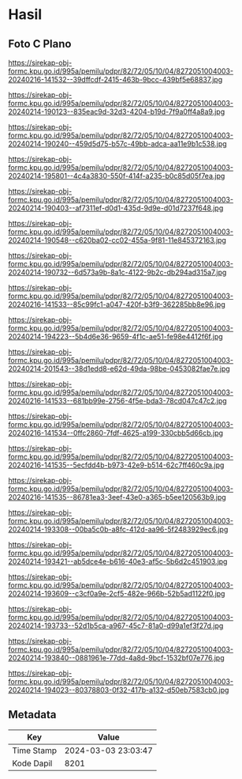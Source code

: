 # Hasil

## Foto C Plano

https://sirekap-obj-formc.kpu.go.id/995a/pemilu/pdpr/82/72/05/10/04/8272051004003-20240216-141532--39dffcdf-2415-463b-9bcc-439bf5e68837.jpg

https://sirekap-obj-formc.kpu.go.id/995a/pemilu/pdpr/82/72/05/10/04/8272051004003-20240214-190123--835eac9d-32d3-4204-b19d-7f9a0ff4a8a9.jpg

https://sirekap-obj-formc.kpu.go.id/995a/pemilu/pdpr/82/72/05/10/04/8272051004003-20240214-190240--459d5d75-b57c-49bb-adca-aa11e9b1c538.jpg

https://sirekap-obj-formc.kpu.go.id/995a/pemilu/pdpr/82/72/05/10/04/8272051004003-20240214-195801--4c4a3830-550f-414f-a235-b0c85d05f7ea.jpg

https://sirekap-obj-formc.kpu.go.id/995a/pemilu/pdpr/82/72/05/10/04/8272051004003-20240214-190403--af7311ef-d0d1-435d-9d9e-d01d7237f648.jpg

https://sirekap-obj-formc.kpu.go.id/995a/pemilu/pdpr/82/72/05/10/04/8272051004003-20240214-190548--c620ba02-cc02-455a-9f81-11e845372163.jpg

https://sirekap-obj-formc.kpu.go.id/995a/pemilu/pdpr/82/72/05/10/04/8272051004003-20240214-190732--6d573a9b-8a1c-4122-9b2c-db294ad315a7.jpg

https://sirekap-obj-formc.kpu.go.id/995a/pemilu/pdpr/82/72/05/10/04/8272051004003-20240216-141533--85c99fc1-a047-420f-b3f9-362285bb8e96.jpg

https://sirekap-obj-formc.kpu.go.id/995a/pemilu/pdpr/82/72/05/10/04/8272051004003-20240214-194223--5b4d6e36-9659-4f1c-ae51-fe98e4412f6f.jpg

https://sirekap-obj-formc.kpu.go.id/995a/pemilu/pdpr/82/72/05/10/04/8272051004003-20240214-201543--38d1edd8-e62d-49da-98be-0453082fae7e.jpg

https://sirekap-obj-formc.kpu.go.id/995a/pemilu/pdpr/82/72/05/10/04/8272051004003-20240216-141533--681bb99e-2756-4f5e-bda3-78cd047c47c2.jpg

https://sirekap-obj-formc.kpu.go.id/995a/pemilu/pdpr/82/72/05/10/04/8272051004003-20240216-141534--0ffc2860-7fdf-4625-a199-330cbb5d66cb.jpg

https://sirekap-obj-formc.kpu.go.id/995a/pemilu/pdpr/82/72/05/10/04/8272051004003-20240216-141535--5ecfdd4b-b973-42e9-b514-62c7ff460c9a.jpg

https://sirekap-obj-formc.kpu.go.id/995a/pemilu/pdpr/82/72/05/10/04/8272051004003-20240216-141535--86781ea3-3eef-43e0-a365-b5ee120563b9.jpg

https://sirekap-obj-formc.kpu.go.id/995a/pemilu/pdpr/82/72/05/10/04/8272051004003-20240214-193308--00ba5c0b-a8fc-412d-aa96-5f2483929ec6.jpg

https://sirekap-obj-formc.kpu.go.id/995a/pemilu/pdpr/82/72/05/10/04/8272051004003-20240214-193421--ab5dce4e-b616-40e3-af5c-5b6d2c451903.jpg

https://sirekap-obj-formc.kpu.go.id/995a/pemilu/pdpr/82/72/05/10/04/8272051004003-20240214-193609--c3cf0a9e-2cf5-482e-966b-52b5ad1122f0.jpg

https://sirekap-obj-formc.kpu.go.id/995a/pemilu/pdpr/82/72/05/10/04/8272051004003-20240214-193733--52d1b5ca-a967-45c7-81a0-d99a1ef3f27d.jpg

https://sirekap-obj-formc.kpu.go.id/995a/pemilu/pdpr/82/72/05/10/04/8272051004003-20240214-193840--0881961e-77dd-4a8d-9bcf-1532bf07e776.jpg

https://sirekap-obj-formc.kpu.go.id/995a/pemilu/pdpr/82/72/05/10/04/8272051004003-20240214-194023--80378803-0f32-417b-a132-d50eb7583cb0.jpg


## Metadata

| Key        | Value               |
| ---------- | ------------------- |
| Time Stamp | 2024-03-03 23:03:47 |
| Kode Dapil | 8201                |



